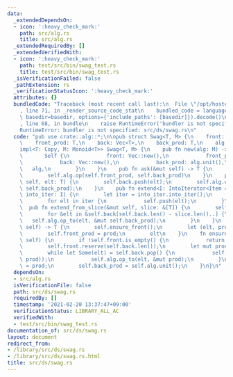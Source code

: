 ```yaml
---
data:
  _extendedDependsOn:
  - icon: ':heavy_check_mark:'
    path: src/alg.rs
    title: src/alg.rs
  _extendedRequiredBy: []
  _extendedVerifiedWith:
  - icon: ':heavy_check_mark:'
    path: test/src/bin/swag_test.rs
    title: test/src/bin/swag_test.rs
  _isVerificationFailed: false
  _pathExtension: rs
  _verificationStatusIcon: ':heavy_check_mark:'
  attributes: {}
  bundledCode: "Traceback (most recent call last):\n  File \"/opt/hostedtoolcache/Python/3.9.5/x64/lib/python3.9/site-packages/onlinejudge_verify/documentation/build.py\"\
    , line 71, in _render_source_code_stat\n    bundled_code = language.bundle(stat.path,\
    \ basedir=basedir, options={'include_paths': [basedir]}).decode()\n  File \"/opt/hostedtoolcache/Python/3.9.5/x64/lib/python3.9/site-packages/onlinejudge_verify/languages/user_defined.py\"\
    , line 68, in bundle\n    raise RuntimeError('bundler is not specified: {}'.format(path.as_posix()))\n\
    RuntimeError: bundler is not specified: src/ds/swag.rs\n"
  code: "pub use crate::alg::*;\n\npub struct Swag<T, M> {\n    front: Vec<(T, T)>,\n\
    \    front_prod: T,\n    back: Vec<T>,\n    back_prod: T,\n    alg: M,\n}\n\n\
    impl<T: Copy, M: Monoid<T>> Swag<T, M> {\n    pub fn new(alg: M) -> Self {\n \
    \       Self {\n            front: Vec::new(),\n            front_prod: alg.unit(),\n\
    \            back: Vec::new(),\n            back_prod: alg.unit(),\n         \
    \   alg,\n        }\n    }\n    pub fn ask(&mut self) -> T {\n        self.ensure_front();\n\
    \        self.alg.op(self.front_prod, self.back_prod)\n    }\n    pub fn push(&mut\
    \ self, elt: T) {\n        self.back.push(elt);\n        self.alg.op_to(elt, &mut\
    \ self.back_prod);\n    }\n    pub fn extend<I: IntoIterator<Item = T>>(&mut self,\
    \ into_iter: I) {\n        let iter = into_iter.into_iter();\n        self.back.reserve(iter.size_hint().0);\n\
    \        for elt in iter {\n            self.push(elt);\n        }\n    }\n  \
    \  pub fn extend_from_slice(&mut self, slice: &[T]) {\n        self.back.extend_from_slice(slice);\n\
    \        for &elt in &self.back[self.back.len() - slice.len()..] {\n         \
    \   self.alg.op_to(elt, &mut self.back_prod);\n        }\n    }\n    pub fn pop(&mut\
    \ self) -> T {\n        self.ensure_front();\n        let (elt, prod) = self.front.pop().unwrap();\n\
    \        self.front_prod = prod;\n        elt\n    }\n    fn ensure_front(&mut\
    \ self) {\n        if !self.front.is_empty() {\n            return;\n        }\n\
    \        self.front.reserve(self.back.len());\n        let mut prod = self.alg.unit();\n\
    \        while let Some(elt) = self.back.pop() {\n            self.front.push((elt,\
    \ prod));\n            self.alg.op_to(elt, &mut prod);\n        }\n        self.front_prod\
    \ = prod;\n        self.back_prod = self.alg.unit();\n    }\n}\n"
  dependsOn:
  - src/alg.rs
  isVerificationFile: false
  path: src/ds/swag.rs
  requiredBy: []
  timestamp: '2021-02-20 13:37:47+09:00'
  verificationStatus: LIBRARY_ALL_AC
  verifiedWith:
  - test/src/bin/swag_test.rs
documentation_of: src/ds/swag.rs
layout: document
redirect_from:
- /library/src/ds/swag.rs
- /library/src/ds/swag.rs.html
title: src/ds/swag.rs
---
```

